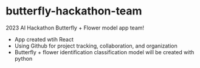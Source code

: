 # butterfly-hackathon-team
2023 AI Hackathon Butterfly + Flower model app team!

- App created wtih React
- Using Github for project tracking, collaboration, and organization
- Butterfly + flower identification classification model will be created with python
